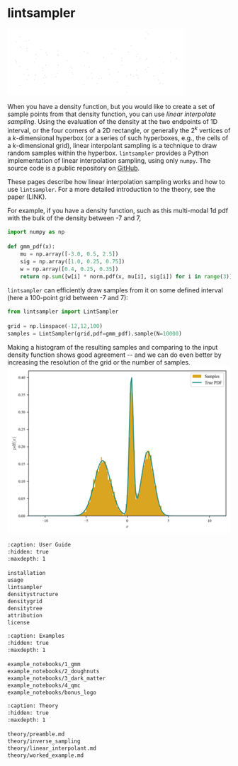 # lintsampler
![Animation showing 'lintsampler' rendered in points.](./assets/lintsampler.gif)

When you have a density function, but you would like to create a set of sample points from that density function, you can use _linear interpolate sampling_. Using the evaluation of the density at the two endpoints of 1D interval, or the four corners of a 2D rectangle, or generally the $2^k$ vertices of a $k$-dimensional hyperbox (or a series of such hyperboxes, e.g., the cells of a $k$-dimensional grid), linear interpolant sampling is a technique to draw random samples within the hyperbox. `lintsampler` provides a Python implementation of linear interpolation sampling, using only `numpy`. The source code is a public repository on [GitHub](https://github.com/aneeshnaik/lintsampler).

These pages describe how linear interpolation sampling works and how to use `lintsampler`. For a more detailed introduction to the theory, see the paper (LINK).

For example, if you have a density function, such as this multi-modal 1d pdf with the bulk of the density between -7 and 7,

```python
import numpy as np

def gmm_pdf(x):
    mu = np.array([-3.0, 0.5, 2.5])
    sig = np.array([1.0, 0.25, 0.75])
    w = np.array([0.4, 0.25, 0.35])
    return np.sum([w[i] * norm.pdf(x, mu[i], sig[i]) for i in range(3)], axis=0)
```

`lintsampler` can efficiently draw samples from it on some defined interval (here a 100-point grid between -7 and 7):

```python
from lintsampler import LintSampler

grid = np.linspace(-12,12,100)
samples = LintSampler(grid,pdf=gmm_pdf).sample(N=10000)
```

Making a histogram of the resulting samples and comparing to the input density function shows good agreement -- and we can do even better by increasing the resolution of the grid or the number of samples.
![Example 1d pdf with comparative histogram of sampled points.](./assets/example1.png)



```{toctree}
:caption: User Guide
:hidden: true
:maxdepth: 1

installation
usage
lintsampler
densitystructure
densitygrid
densitytree
attribution
license
```

```{toctree}
:caption: Examples
:hidden: true
:maxdepth: 1

example_notebooks/1_gmm
example_notebooks/2_doughnuts
example_notebooks/3_dark_matter
example_notebooks/4_qmc
example_notebooks/bonus_logo
```

```{toctree}
:caption: Theory
:hidden: true
:maxdepth: 1

theory/preamble.md
theory/inverse_sampling
theory/linear_interpolant.md
theory/worked_example.md
```